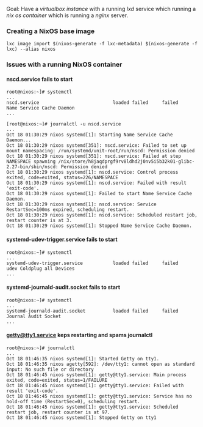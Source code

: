 Goal: Have a *virtualbox instance* with a running *lxd* service which running a *nix os container* which is running a *nginx* server.

### Creating a NixOS base image
```
lxc image import $(nixos-generate -f lxc-metadata) $(nixos-generate -f lxc) --alias nixos
```

### Issues with a running NixOS container
#### nscd.service fails to start
```
root@nixos:~]# systemctl
...
nscd.service                           loaded failed     failed    Name Service Cache Daemon
...
```
```
[root@nixos:~]# journalctl -u nscd.service
...
Oct 18 01:30:29 nixos systemd[1]: Starting Name Service Cache Daemon...
Oct 18 01:30:29 nixos systemd[351]: nscd.service: Failed to set up mount namespacing: /run/systemd/unit-root/run/nscd: Permission denied
Oct 18 01:30:29 nixos systemd[351]: nscd.service: Failed at step NAMESPACE spawning /nix/store/h8jaqdprgf9rv8ldhd2j0nv5i5b32k01-glibc-2.27-bin/sbin/nscd: Permission denied
Oct 18 01:30:29 nixos systemd[1]: nscd.service: Control process exited, code=exited, status=226/NAMESPACE
Oct 18 01:30:29 nixos systemd[1]: nscd.service: Failed with result 'exit-code'.
Oct 18 01:30:29 nixos systemd[1]: Failed to start Name Service Cache Daemon.
Oct 18 01:30:29 nixos systemd[1]: nscd.service: Service RestartSec=100ms expired, scheduling restart.
Oct 18 01:30:29 nixos systemd[1]: nscd.service: Scheduled restart job, restart counter is at 3.
Oct 18 01:30:29 nixos systemd[1]: Stopped Name Service Cache Daemon.
```

#### systemd-udev-trigger.service fails to start
```
root@nixos:~]# systemctl
...
systemd-udev-trigger.service           loaded failed     failed    udev Coldplug all Devices 
...
```

#### systemd-journald-audit.socket fails to start
```
root@nixos:~]# systemctl
...
systemd-journald-audit.socket          loaded failed     failed    Journal Audit Socket
...
```

#### getty@tty1.service keps restarting and spams journalctl
```
root@nixos:~]# journalctl
...
Oct 18 01:46:35 nixos systemd[1]: Started Getty on tty1.
Oct 18 01:46:35 nixos agetty[592]: /dev/tty1: cannot open as standard input: No such file or directory
Oct 18 01:46:45 nixos systemd[1]: getty@tty1.service: Main process exited, code=exited, status=1/FAILURE
Oct 18 01:46:45 nixos systemd[1]: getty@tty1.service: Failed with result 'exit-code'.
Oct 18 01:46:45 nixos systemd[1]: getty@tty1.service: Service has no hold-off time (RestartSec=0), scheduling restart.
Oct 18 01:46:45 nixos systemd[1]: getty@tty1.service: Scheduled restart job, restart counter is at 97.
Oct 18 01:46:45 nixos systemd[1]: Stopped Getty on tty1
```
